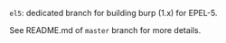 
`el5`: dedicated branch for building burp (1.x) for EPEL-5.

See README.md of `master` branch for more details.
